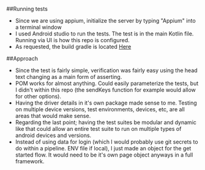 ##Running tests

- Since we are using appium, initialize the server by typing "Appium" into a terminal window
- I used Android studio to run the tests. The test is in the main Kotlin file. Running via UI is how this repo is configured. 
- As requested, the build gradle is located [Here](https://github.com/jeeerdin/AppiumTests/blob/master/app/build.gradle)


##Approach
- Since the test is fairly simple, verification was fairly easy using the head text changing as a main form of asserting.
- POM works for almost anything. Could easily parameterize the tests, but I didn't within this repo (the sendKeys function for example would allow for other options).
- Having the driver details in it's own package made sense to me. Testing on multiple device versions, test environments, devices, etc, are all areas that would make sense.
- Regarding the last point; having the test suites be modular and dynamic like that could allow an entire test suite to run on multiple types of android devices and versions.
- Instead of using data for login (which I would probably use git secrets to do within a pipeline. ENV file if local), I just made an object for the get started flow. It would need to be it's own page object anyways in a full framework.
